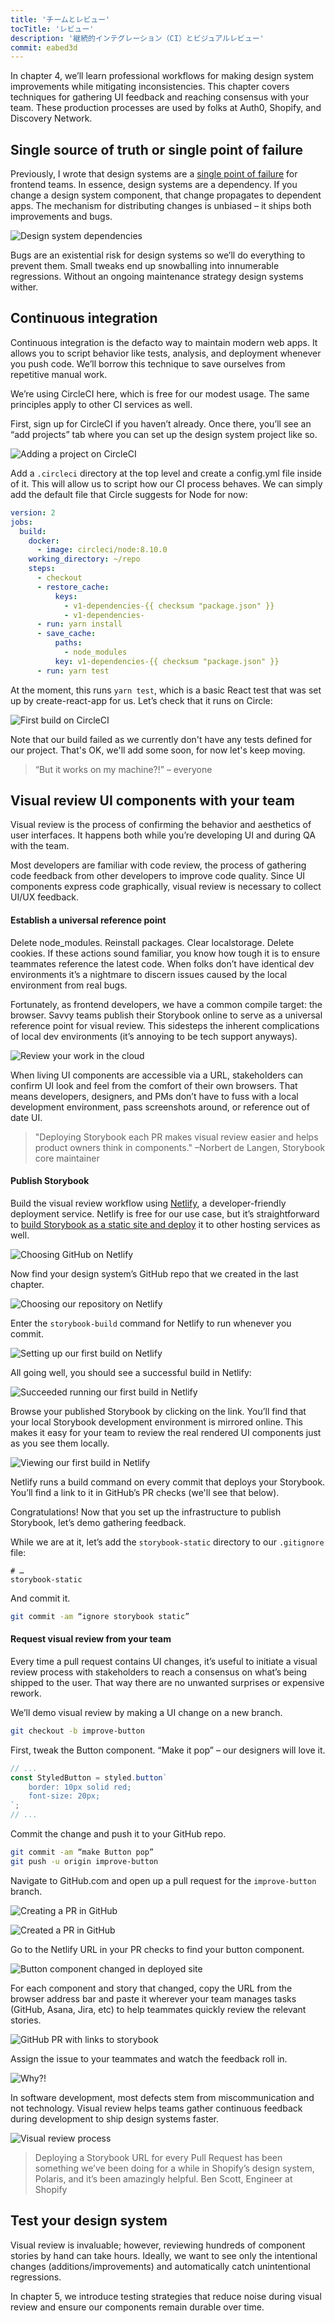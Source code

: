```yaml
---
title: 'チームとレビュー'
tocTitle: 'レビュー'
description: '継続的インテグレーション（CI）とビジュアルレビュー'
commit: eabed3d
---
```


In chapter 4, we’ll learn professional workflows for making design system improvements while mitigating inconsistencies. This chapter covers techniques for gathering UI feedback and reaching consensus with your team. These production processes are used by folks at Auth0, Shopify, and Discovery Network.

## Single source of truth or single point of failure

Previously, I wrote that design systems are a [single point of failure](https://blog.hichroma.com/why-design-systems-are-a-single-point-of-failure-ec9d30c107c2) for frontend teams. In essence, design systems are a dependency. If you change a design system component, that change propagates to dependent apps. The mechanism for distributing changes is unbiased – it ships both improvements and bugs.

![Design system dependencies](/design-systems-for-developers/design-system-dependencies.png)

Bugs are an existential risk for design systems so we’ll do everything to prevent them. Small tweaks end up snowballing into innumerable regressions. Without an ongoing maintenance strategy design systems wither.

## Continuous integration

Continuous integration is the defacto way to maintain modern web apps. It allows you to script behavior like tests, analysis, and deployment whenever you push code. We’ll borrow this technique to save ourselves from repetitive manual work.

We’re using CircleCI here, which is free for our modest usage. The same principles apply to other CI services as well.

First, sign up for CircleCI if you haven’t already. Once there, you’ll see an “add projects” tab where you can set up the design system project like so.

![Adding a project on CircleCI](/design-systems-for-developers/circleci-add-project.png)

Add a `.circleci` directory at the top level and create a config.yml file inside of it. This will allow us to script how our CI process behaves. We can simply add the default file that Circle suggests for Node for now:

```yml
version: 2
jobs:
  build:
    docker:
      - image: circleci/node:8.10.0
    working_directory: ~/repo
    steps:
      - checkout
      - restore_cache:
          keys:
            - v1-dependencies-{{ checksum "package.json" }}
            - v1-dependencies-
      - run: yarn install
      - save_cache:
          paths:
            - node_modules
          key: v1-dependencies-{{ checksum "package.json" }}
      - run: yarn test
```

At the moment, this runs `yarn test`, which is a basic React test that was set up by create-react-app for us. Let’s check that it runs on Circle:

![First build on CircleCI](/design-systems-for-developers/circleci-first-build.png)

Note that our build failed as we currently don't have any tests defined for our project. That's OK, we'll add some soon, for now let's keep moving.

> “But it works on my machine?!” – everyone

## Visual review UI components with your team

Visual review is the process of confirming the behavior and aesthetics of user interfaces. It happens both while you’re developing UI and during QA with the team.

Most developers are familiar with code review, the process of gathering code feedback from other developers to improve code quality. Since UI components express code graphically, visual review is necessary to collect UI/UX feedback.

#### Establish a universal reference point

Delete node_modules. Reinstall packages. Clear localstorage. Delete cookies. If these actions sound familiar, you know how tough it is to ensure teammates reference the latest code. When folks don’t have identical dev environments it’s a nightmare to discern issues caused by the local environment from real bugs.

Fortunately, as frontend developers, we have a common compile target: the browser. Savvy teams publish their Storybook online to serve as a universal reference point for visual review. This sidesteps the inherent complications of local dev environments (it’s annoying to be tech support anyways).

![Review your work in the cloud](/design-systems-for-developers/design-system-visual-review.jpg)

When living UI components are accessible via a URL, stakeholders can confirm UI look and feel from the comfort of their own browsers. That means developers, designers, and PMs don’t have to fuss with a local development environment, pass screenshots around, or reference out of date UI.

> "Deploying Storybook each PR makes visual review easier and helps product owners think in components." –Norbert de Langen, Storybook core maintainer

#### Publish Storybook

Build the visual review workflow using [Netlify](http://netlify.com), a developer-friendly deployment service. Netlify is free for our use case, but it’s straightforward to [build Storybook as a static site and deploy](https://storybook.js.org/docs/basics/exporting-storybook/) it to other hosting services as well.

![Choosing GitHub on Netlify](/design-systems-for-developers/netlify-choose-provider.png)

Now find your design system’s GitHub repo that we created in the last chapter.

![Choosing our repository on Netlify](/design-systems-for-developers/netlify-choose-repository.png)

Enter the `storybook-build` command for Netlify to run whenever you commit.

![Setting up our first build on Netlify](/design-systems-for-developers/netlify-setup-build.png)

All going well, you should see a successful build in Netlify:

![Succeeded running our first build in Netlify](/design-systems-for-developers/netlify-deployed.png)

Browse your published Storybook by clicking on the link. You’ll find that your local Storybook development environment is mirrored online. This makes it easy for your team to review the real rendered UI components just as you see them locally.

![Viewing our first build in Netlify](/design-systems-for-developers/netlify-deployed-site.png)

Netlify runs a build command on every commit that deploys your Storybook. You’ll find a link to it in GitHub’s PR checks (we'll see that below).

Congratulations! Now that you set up the infrastructure to publish Storybook, let’s demo gathering feedback.

While we are at it, let’s add the `storybook-static` directory to our `.gitignore` file:

```
# …
storybook-static
```

And commit it.

```bash
git commit -am “ignore storybook static”
```

#### Request visual review from your team

Every time a pull request contains UI changes, it’s useful to initiate a visual review process with stakeholders to reach a consensus on what’s being shipped to the user. That way there are no unwanted surprises or expensive rework.

We’ll demo visual review by making a UI change on a new branch.

```bash
git checkout -b improve-button
```

First, tweak the Button component. “Make it pop” – our designers will love it.

```javascript
// ...
const StyledButton = styled.button`
	border: 10px solid red;
	font-size: 20px;
`;
// ...
```

Commit the change and push it to your GitHub repo.

```bash
git commit -am “make Button pop”
git push -u origin improve-button
```

Navigate to GitHub.com and open up a pull request for the `improve-button` branch.

![Creating a PR in GitHub](/design-systems-for-developers/github-create-pr.png)

![Created a PR in GitHub](/design-systems-for-developers/github-created-pr.png)

Go to the Netlify URL in your PR checks to find your button component.

![Button component changed in deployed site](/design-systems-for-developers/netlify-deployed-site-with-changed-button.png)

For each component and story that changed, copy the URL from the browser address bar and paste it wherever your team manages tasks (GitHub, Asana, Jira, etc) to help teammates quickly review the relevant stories.

![GitHub PR with links to storybook](/design-systems-for-developers/github-created-pr-with-links.png)

Assign the issue to your teammates and watch the feedback roll in.

![Why?!](/design-systems-for-developers/visual-review-feedback-github.gif)

In software development, most defects stem from miscommunication and not technology. Visual review helps teams gather continuous feedback during development to ship design systems faster.

![Visual review process](/design-systems-for-developers/visual-review-loop.jpg)

> Deploying a Storybook URL for every Pull Request has been something we’ve been doing for a while in Shopify’s design system, Polaris, and it’s been amazingly helpful. Ben Scott, Engineer at Shopify

## Test your design system

Visual review is invaluable; however, reviewing hundreds of component stories by hand can take hours. Ideally, we want to see only the intentional changes (additions/improvements) and automatically catch unintentional regressions.

In chapter 5, we introduce testing strategies that reduce noise during visual review and ensure our components remain durable over time.
